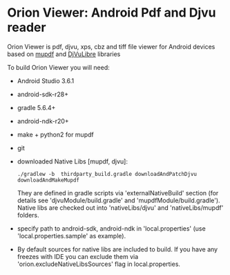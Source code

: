 # Orion Viewer: Android Pdf and Djvu reader

Orion Viewer is pdf, djvu, xps, cbz and tiff file viewer for Android
devices based on
[mupdf](http://mupdf.com/) and
[DjVuLibre](https://sourceforge.net/p/djvu/djvulibre-git/ci/master/tree/)
libraries

To build Orion Viewer you will need:

 * Android Studio 3.6.1
 * android-sdk-r28+
 * gradle 5.6.4+
 * android-ndk-r20+
 * make + python2 for mupdf
 * git

 * downloaded Native Libs [mupdf, djvu]:

    `./gradlew -b  thirdparty_build.gradle downloadAndPatchDjvu downloadAndMakeMupdf`

    They are defined in gradle scripts via 'externalNativeBuild' section
    (for details see 'djvuModule/build.gradle' and 'mupdfModule/build.gradle').
    Native libs are checked out into 'nativeLibs/djvu' and 'nativeLibs/mupdf' folders.

 * specify path to android-sdk, android-ndk in 'local.properties' (use 'local.properties.sample' as example).

 * By default sources for native libs are included to build.
  If you have any freezes with IDE you can exclude them via 'orion.excludeNativeLibsSources'
  flag in local.properties.
